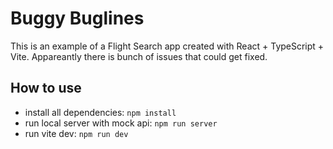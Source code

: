# Buggy Buglines

This is an example of a Flight Search app created with React + TypeScript + Vite.
Appareantly there is bunch of issues that could get fixed.

## How to use
- install all dependencies: `npm install`
- run local server with mock api: `npm run server`
- run vite dev: `npm run dev`

